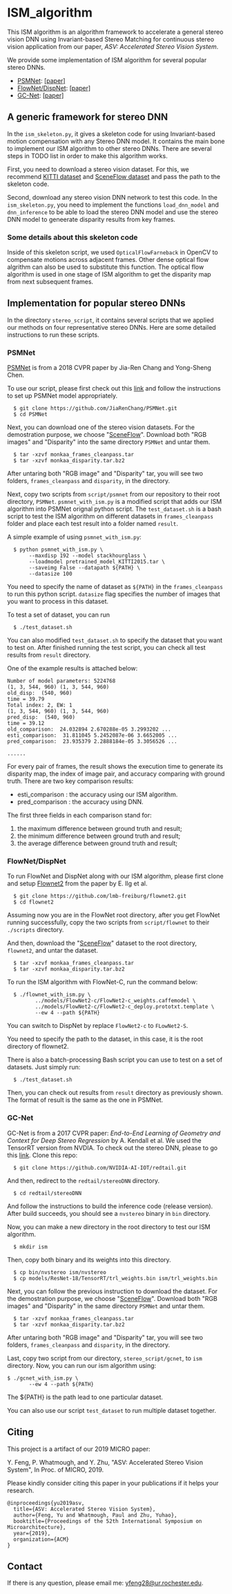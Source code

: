 # ISM_algorithm

This ISM algorithm is an algorithm framework to accelerate a general stereo vision DNN using Invariant-based Stereo Matching for continuous stereo vision application from our paper, *ASV: Accelerated Stereo Vision System*.

We provide some implementation of ISM algorithm for several popular stereo DNNs.

  * [PSMNet](#psmnet): [\[paper\]]()
  * [FlowNet/DispNet](#flownetdispnet): [\[paper\]]()
  * [GC-Net](#gc-net): [\[paper\]]()

## A generic framework for stereo DNN

In the `ism_skeleton.py`, it gives a skeleton code for using Invariant-based motion compensation with any Stereo DNN model. It contains the main bone to implement our ISM algorithm to other stereo DNNs. There are several steps in TODO list in order to make this algorithm works.

First, you need to download a stereo vision dataset. For this, we recommend [KITTI dataset](http://www.cvlibs.net/datasets/kitti/eval_depth_all.php) and [SceneFlow dataset](https://lmb.informatik.uni-freiburg.de/resources/datasets/SceneFlowDatasets.en.html) and pass the path to the skeleton code.

Second, download any stereo vision DNN network to test this code. In the `ism_skeleton.py`, you need to implement the functions `load_dnn_model` and `dnn_inference` to be able to load the stereo DNN model and use the stereo DNN model to geneerate disparity results from key frames.

### Some details about this skeleton code

Inside of this skeleton script, we used `OpticalFlowFarneback` in OpenCV to compensate motions across adjacent frames. Other dense optical flow algrithm can also be used to substitute this function. The optical flow algorithm is used in one stage of ISM algorithm to get the disparity map from next subsequent frames.

## Implementation for popular stereo DNNs

In the directory `stereo_script`, it contains several scripts that we applied our methods on four representative stereo DNNs. Here are some detailed instructions to run these scripts.

### PSMNet

[PSMNet](https://github.com/JiaRenChang/PSMNet) is from a 2018 CVPR paper by Jia-Ren Chang and Yong-Sheng Chen. 

To use our script, please first check out this [link](https://github.com/JiaRenChang/PSMNet) and follow the instructions to set up PSMNet model appropriately.

```
  $ git clone https://github.com/JiaRenChang/PSMNet.git
  $ cd PSMNet
```

Next, you can download one of the stereo vision datasets. For the demostration purpose, we choose "[SceneFlow](https://lmb.informatik.uni-freiburg.de/resources/datasets/SceneFlowDatasets.en.html)". Download both "RGB images" and "Disparity" into the same directory `PSMNet` and untar them.

```
  $ tar -xzvf monkaa_frames_cleanpass.tar
  $ tar -xzvf monkaa_disparity.tar.bz2
```

After untaring both "RGB image" and "Disparity" tar, you will see two folders, `frames_cleanpass` and `disparity`, in the directory.

Next, copy two scripts from `script/psmnet` from our repository to their root directory, `PSMNet`. `psmnet_with_ism.py` is a modified script that adds our ISM algorithm into PSMNet orignal python script. The `test_dataset.sh` is a bash script to test the ISM algorithm on different datasets in `frames_cleanpass` folder and place each test result into a folder named `result`.

A simple example of using `psmnet_with_ism.py`:
```
  $ python psmnet_with_ism.py \
       --maxdisp 192 --model stackhourglass \
       --loadmodel pretrained_model_KITTI2015.tar \
       --saveimg False --datapath ${PATH} \
       --datasize 100
```

You need to specify the name of dataset as `${PATH}` in the `frames_cleanpass` to run this python script. `datasize` flag specifies the number of images that you want to process in this dataset. 

To test a set of dataset, you can run
```
  $ ./test_dataset.sh
```

You can also modified `test_dataset.sh` to specify the dataset that you want to test on. After finished running the test script, you can check all test results from `result` directory.

One of the example results is attached below: 

```
Number of model parameters: 5224768
(1, 3, 544, 960) (1, 3, 544, 960)
old_disp:  (540, 960)
time = 39.79
Total index: 2, EW: 1
(1, 3, 544, 960) (1, 3, 544, 960)
pred_disp:  (540, 960)
time = 39.12
old_comparison:  24.032894 2.670288e-05 3.2993202 ...
esti_comparison:  31.811045 5.2452087e-06 3.6652005 ...
pred_comparison:  23.935379 2.2888184e-05 3.3056526 ...

......
```

For every pair of frames, the result shows the execution time to generate its disparity map, the index of image pair, and accuracy comparing with ground truth. There are two key comparison results:
 * esti_comparison : the accuracy using our ISM algorithm.
 * pred_comparison : the accuracy using DNN.
 
The first three fields in each comparison stand for:
  1. the maximum difference between ground truth and result;
  2. the minimum difference between ground truth and result;
  3. the average difference between ground truth and result;

### FlowNet/DispNet

To run FlowNet and DispNet along with our ISM algorithm, please first clone and setup [Flownet2](https://github.com/lmb-freiburg/flownet2) from the paper by E. Ilg et al. 

```
  $ git clone https://github.com/lmb-freiburg/flownet2.git
  $ cd flownet2
```

Assuming now you are in the FlowNet root directory, after you get FlowNet running successfully, copy the two scripts from `script/flownet` to their `./scripts` directory.

And then, download the "[SceneFlow](https://lmb.informatik.uni-freiburg.de/resources/datasets/SceneFlowDatasets.en.html)" dataset to the root directory, `flownet2`,  and untar the dataset.

```
  $ tar -xzvf monkaa_frames_cleanpass.tar
  $ tar -xzvf monkaa_disparity.tar.bz2
```

To run the ISM algorithm with FlowNet-C, run the command below:

```
  $ ./flownet_with_ism.py \
         ../models/FlowNet2-c/FlowNet2-c_weights.caffemodel \
         ../models/FlowNet2-c/FlowNet2-c_deploy.prototxt.template \
         --ew 4 --path ${PATH}

```
You can switch to DispNet by replace `FlowNet2-c` to `FLowNet2-S`.

You need to specify the path to the dataset, in this case, it is the root directory of flownet2.

There is also a batch-processing Bash script you can use to test on a set of datasets. Just simply run:
```
  $ ./test_dataset.sh
```
Then, you can check out results from `result` directory as previously shown. The format of result is the same as the one in PSMNet.


### GC-Net

GC-Net is from a 2017 CVPR paper: *End-to-End Learning of Geometry and Context for Deep Stereo Regression* by A. Kendall et al. We used the TensorRT version from NVDIA. To check out the stereo DNN, please to go this [link](https://github.com/NVIDIA-AI-IOT/redtail). Clone this repo:
```
  $ git clone https://github.com/NVIDIA-AI-IOT/redtail.git 
```
And then, redirect to the `redtail/stereoDNN` directory.
```
  $ cd redtail/stereoDNN
```
And follow the instructions to build the inference code (release version). 
After build succeeds, you should see a `nvstereo` binary in `bin` directory.

Now, you can make a new directory in the root directory to test our ISM algorithm.
```
  $ mkdir ism
```

Then, copy both binary and its weights into this directory.
```
  $ cp bin/nvstereo ism/nvstereo
  $ cp models/ResNet-18/TensorRT/trl_weights.bin ism/trl_weights.bin
```

Next, you can follow the previous instruction to download the dataset. 
For the demostration purpose, we choose "[SceneFlow](https://lmb.informatik.uni-freiburg.de/resources/datasets/SceneFlowDatasets.en.html)". Download 
both "RGB images" and "Disparity" in the same directory `PSMNet` and untar them.

```
  $ tar -xzvf monkaa_frames_cleanpass.tar
  $ tar -xzvf monkaa_disparity.tar.bz2
```

After untaring both "RGB image" and "Disparity" tar, you will see two folders,
`frames_cleanpass` and `disparity`, in the directory.

Last, copy two script from our directory, `stereo_script/gcnet`, to `ism` directory.
Now, you can run our ism algorithm using:
```
$ ./gcnet_with_ism.py \
       --ew 4 --path ${PATH}
```
The ${PATH} is the path lead to one particular dataset.

You can also use our script `test_dataset` to run multiple dataset together.

## Citing

This project is a artifact of our 2019 MICRO paper:

Y. Feng,  P. Whatmough, and Y. Zhu, "ASV: Accelerated Stereo Vision System", In Proc. of MICRO, 2019.

Please kindly consider citing this paper in your publications if it helps your research.
```
@inproceedings{yu2019asv,
  title={ASV: Accelerated Stereo Vision System},
  author={Feng, Yu and Whatmough, Paul and Zhu, Yuhao},
  booktitle={Proceedings of the 52th International Symposium on Microarchitecture},
  year={2019},
  organization={ACM}
}
```

## Contact

If there is any question, please email me: yfeng28@ur.rochester.edu.
